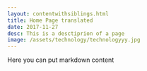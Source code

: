 ```yaml
---
layout: contentwithsiblings.html
title: Home Page translated
date: 2017-11-27
desc: This is a desctiprion of a page
image: /assets/technology/technologyyy.jpg
---
```


Here you can put markdown content
